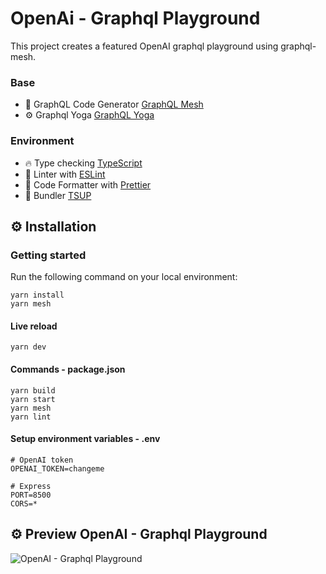 
# OpenAi - Graphql Playground
This project creates a featured OpenAI graphql playground using graphql-mesh.

### Base
- 🤖 GraphQL Code Generator [GraphQL Mesh](https://the-guild.dev/graphql/mesh)
- ⚙️ Graphql Yoga  [GraphQL Yoga](https://the-guild.dev/graphql/yoga-server)

### Environment
- 🔥 Type checking  [TypeScript](https://www.typescriptlang.org/)
- 📏 Linter with  [ESLint](https://eslint.org/)
- 💖 Code Formatter with  [Prettier](https://prettier.io/)
- 💯 Bundler [TSUP](https://github.com/egoist/tsup#%EF%B8%8F-install)

## ⚙️ Installation
### Getting started

Run the following command on your local environment:
```shell
yarn install
yarn mesh
```

#### Live reload
```shell
yarn dev
```

#### Commands - package.json
```
yarn build
yarn start
yarn mesh
yarn lint
```

#### Setup environment variables - .env
```env
# OpenAI token
OPENAI_TOKEN=changeme

# Express
PORT=8500
CORS=*
```

## ⚙️ Preview OpenAI - Graphql Playground
![OpenAI - Graphql Playground](https://puu.sh/JuB6B/2a78786925.gif)
